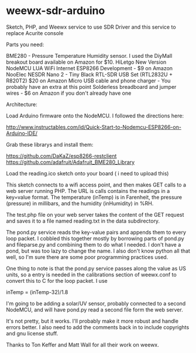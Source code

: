 # weewx-sdr-arduino
Sketch, PHP, and Weewx service to use SDR Driver and this service to replace Acurite console

Parts you need:

BME280 - Pressure Temperature Humidity sensor. I used the DiyMall breakout board available on Amazon for $10.
HiLetgo New Version NodeMCU LUA WiFi Internet ESP8266 Development - $9 on Amazon
NooElec NESDR Nano 2 - Tiny Black RTL-SDR USB Set (RTL2832U + R820T2) $20 on Amazon
Micro USB cable and phone charger - You probably have an extra at this point
Solderless breadboard and jumper wires - $6 on Amazon if you don't already have one

Architecture:

Load Arduino firmware onto the NodeMCU. I followed the directions here:

http://www.instructables.com/id/Quick-Start-to-Nodemcu-ESP8266-on-Arduino-IDE/

Grab these librarys and install them:

https://github.com/DaKaZ/esp8266-restclient
https://github.com/adafruit/Adafruit_BME280_Library

Load the reading.ico sketch onto your board ( i need to upload this)

This sketch connects to a wifi access point, and then makes GET calls to a web server running PHP. The URL is calls contains the readings in a key=value format. The temperature (inTemp) is in Farenheit, the pressure (pressure) in millibars, and the humidity (inHumidity) in %RH.

The test.php file on your web server takes the content of the GET request and saves it to a file named reading.txt in the data subdirectory. 

The pond.py service reads the key-value pairs and appends them to every loop packet. I cobbled this together mostly by borrowing parts of pond.py and fileparse.py and combining them to do what I needed. I don't have a pond, but was too lazy to change the name. I also don't know python all that well, so I'm sure there are some poor programming practices used.

One thing to note is that the pond.py service passes along the value as US units, so a entry is needed in the calibrations section of weewx.conf to convert this to C for the loop packet. I use 

inTemp = (inTemp-32)/1.8

I'm going to be adding a solar/UV sensor, probably connected to a second NodeMCU, and will have pond.py read a second file form the web server.

It's not pretty, but it works. I'll probably make it more robust and handle errors better. I also need to add the comments back in to include copyrights and gnu license stuff.

Thanks to Ton Keffer and Matt Wall for all their work on weewx.
